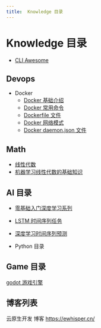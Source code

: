 ```yaml
---
title:  Knowledge 目录
---
```


<!-- markdownlint-disable MD025 -->

# Knowledge 目录

- [CLI Awesome](./tool/awesome-cli.md)

## Devops

- Docker
  - [Docker 基础介绍](Devops/Docker/learn-docker-01.md)
  - [Docker 常用命令](Devops/Docker/learn-docker-02.md)
  - [Dockerfile 文件](Devops/Docker/learn-docker-03.md)
  - [Docker 网络模式](Devops/Docker/learn-docker-04.md)
  - [Docker daemon.json 文件](Devops/Docker/learn-docker-05.md)

## Math

- [线性代数](Math/线性代数/00.md)
- [机器学习线性代数的基础知识](Math/LinearAlgebra/basic_for_ml/README.md)

## AI 目录

- [零基础入门深度学习系列](AI/零基础入门深度学习系列/01.零基础入门深度学习.md)
- [LSTM 时间序列任务](AI/LSTM%20时间序列任务/README.md)
- [深度学习时间序列预测](AI/深度学习时间序列预测/README.md)

- Python 目录

## Game 目录

[godot 游戏引擎](Game/Godot/README.md)

## 博客列表

云原生开发 博客 <https://ewhisper.cn/>
